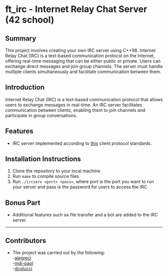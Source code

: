 # ft_irc - Internet Relay Chat Server (42 school)

## Summary

This project involves creating your own IRC server using C++98. Internet Relay Chat (IRC) is a text-based communication protocol on the Internet, offering real-time messaging that can be either public or private. Users can exchange direct messages and join group channels. The server must handle multiple clients simultaneously and facilitate communication between them.

## Introduction

Internet Relay Chat (IRC) is a text-based communication protocol that allows users to exchange messages in real-time. An IRC server facilitates communication between clients, enabling them to join channels and participate in group conversations.

## Features

- IRC server implemented according to [this](https://modern.ircdocs.horse/) client protocol standards.

## Installation Instructions

1. Clone the repository to your local machine
2. Run `make` to compile source files
3. Run `./ircserv <port> <pass>`, where port is the port you want to run your server and pass is the password for users to access the IRC

## Bonus Part

- Additional features such as file transfer and a bot are added to the IRC server.

---

## Contributors

- The project was carried out by the following:  
	-[alegreci](github.com/alegrecii)  
	-[mdi-paol](github.com/mdipaol)  
  	-[dcolucci](github.com/Colucci-Damiano)  

